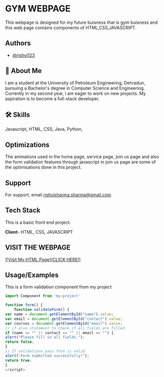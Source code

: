 # GYM WEBPAGE

This webpage is designed for my future buisness that is gym buisness and this web page contains components of HTML,CSS,JAVASCRIPT.



## Authors

- [@rishvi123](https://www.github.com/rishvi123)


## 🚀 About Me
I am a student at the University of Petroleum Engineering, Dehradun, pursuing a Bachelor's degree in Computer Science and Engineering. Currently in my second year, I am eager to work on new projects. My aspiration is to become a full-stack developer. 


## 🛠 Skills
Javascript, HTML, CSS, Java, Python,


## Optimizations

The animations used in the home page, service page, join us page and also the form validation features through javascript in join us page are some of the optimisations done in this project.



## Support

For support, email rishvisharma.sharma@gmail.com


## Tech Stack

This is a basic front end project.

**Client**- HTML, CSS, JAVASCRIPT

## VISIT THE WEBPAGE

[![Visit My HTML Page](CLICK HERE!)](https://rishvi123.github.io/Webtech_project/home_page.html)





## Usage/Examples
This is a form validation component from my project

```javascript
import Component from 'my-project'

function form() {
    function validateForm() {
var name = document.getElementById("name").value;
var email = document.getElementById("contact").value;
var courses = document.getElementById("email").value;
// if else statement to check if all fields are filled
if (name == "" || contact == "" || email == "") {
alert("Please fill in all fields.");
return false;
}
// If validations pass form is valid
alert("Form submitted successfully!");
return true;
}
</script>


